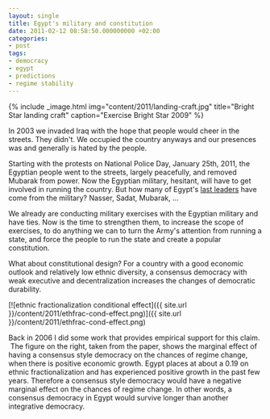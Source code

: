 ```yaml
---
layout: single
title: Egypt's military and constitution
date: 2011-02-12 08:58:50.000000000 +02:00
categories:
- post
tags:
- democracy
- egypt
- predictions
- regime stability
---
```


{% include _image.html img="content/2011/landing-craft.jpg" title="Bright Star landing craft" caption="Exercise Bright Star 2009" %}

In 2003 we invaded Iraq with the hope that people would cheer in the streets. They didn't. We occupied the country anyways and our presences was and generally is hated by the people.

Starting with the protests on National Police Day, January 25th, 2011, the Egyptian people went to the streets, largely peacefully, and removed Mubarak from power. Now the Egyptian military, hesitant, will have to get involved in running the country. But how many of Egypt's [last leaders](http://en.wikipedia.org/wiki/Politics_of_Egypt) have come from the military? Nasser, Sadat, Mubarak, ...

We already are conducting military exercises with the Egyptian military and have ties. Now is the time to strengthen them, to increase the scope of exercises, to do anything we can to turn the Army's attention from running a state, and force the people to run the state and create a popular constitution.

What about constitutional design? For a country with a good economic outlook and relatively low ethnic diversity, a consensus democracy with weak executive and decentralization increases the changes of democratic durability.


[![ethnic fractionalization conditional effect]({{ site.url }}/content/2011/ethfrac-cond-effect.png)]({{ site.url }}/content/2011/ethfrac-cond-effect.png)


Back in 2006 I did some work that provides empirical support for this claim.  The figure on the right, taken from the paper, shows the marginal effect of having a consensus style democracy on the chances of regime change, when there is positive economic growth. Egypt places at about a 0.19 on ethnic fractionalization and has experienced positive growth in the past few years. Therefore a consensus style democracy would have a negative marginal effect on the chances of regime change. In other words, a consensus democracy in Egypt would survive longer than another integrative democracy.